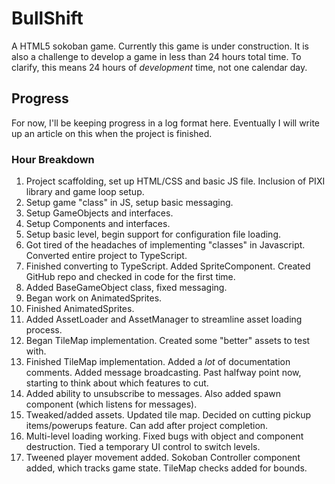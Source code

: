 # BullShift

A HTML5 sokoban game. Currently this game is under construction. It is also a challenge to develop a game in less than 24 hours total time. To clarify, this means 24 hours of *development* time, not one calendar day.

## Progress
For now, I'll be keeping progress in a log format here. Eventually I will write up an article on this when the project is finished.

### Hour Breakdown
1. Project scaffolding, set up HTML/CSS and basic JS file. Inclusion of PIXI library and game loop setup.
2. Setup game "class" in JS, setup basic messaging.
3. Setup GameObjects and interfaces.
4. Setup Components and interfaces.
5. Setup basic level, begin support for configuration file loading.
6. Got tired of the headaches of implementing "classes" in Javascript. Converted entire project to TypeScript.
7. Finished converting to TypeScript. Added SpriteComponent. Created GitHub repo and checked in code for the first time.
8. Added BaseGameObject class, fixed messaging.
9. Began work on AnimatedSprites.
10. Finished AnimatedSprites.
11. Added AssetLoader and AssetManager to streamline asset loading process.
12. Began TileMap implementation. Created some "better" assets to test with.
13. Finished TileMap implementation. Added a *lot* of documentation comments. Added message broadcasting. Past halfway point now, starting to think about which features to cut.
14. Added ability to unsubscribe to messages. Also added spawn component (which listens for messages).
15. Tweaked/added assets. Updated tile map. Decided on cutting pickup items/powerups feature. Can add after project completion.
16. Multi-level loading working. Fixed bugs with object and component destruction. Tied a temporary UI control to switch levels.
17. Tweened player movement added. Sokoban Controller component added, which tracks game state. TileMap checks added for bounds.